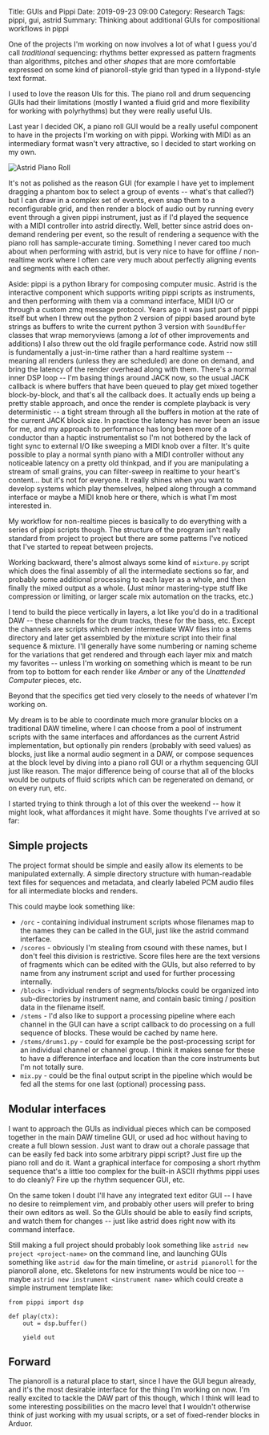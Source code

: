 Title: GUIs and Pippi
Date: 2019-09-23 09:00
Category: Research
Tags: pippi, gui, astrid
Summary: Thinking about additional GUIs for compositional workflows in pippi


One of the projects I'm working on now involves a lot of what I guess you'd call _traditional_ sequencing: 
rhythms better expressed as pattern fragments than algorithms, pitches and other _shapes_ that are more comfortable 
expressed on some kind of pianoroll-style grid than typed in a lilypond-style text format.

I used to love the reason UIs for this. The piano roll and drum sequencing GUIs had their limitations 
(mostly I wanted a fluid grid and more flexibility for working with polyrhythms) but they were really 
useful UIs.

Last year I decided OK, a piano roll GUI would be a really useful component to have in the projects I'm 
working on with pippi. Working with MIDI as an intermediary format wasn't very attractive, so I decided to 
start working on my own.

![Astrid Piano Roll](/images/pianoroll.png)

It's not as polished as the reason GUI (for example I have yet to implement dragging a phantom box to select a 
group of events -- what's that called?) but I can draw in a complex set of events, even snap them to a reconfigurable 
grid, and then render a block of audio out by running every event through a given pippi instrument, just as if I'd 
played the sequence with a MIDI controller into astrid directly. Well, better since astrid does on-demand rendering 
per event, so the result of rendering a sequence with the piano roll has sample-accurate timing. Something I never 
cared too much about when performing with astrid, but is very nice to have for offline / non-realtime work where I 
often care very much about perfectly aligning events and segments with each other.

Aside: pippi is a python library for composing computer music. Astrid is the interactive component which supports 
writing pippi scripts as instruments, and then performing with them via a command interface, MIDI I/O or through 
a custom zmq message protocol. Years ago it was just part of pippi itself but when I threw out the python 2 version 
of pippi based around byte strings as buffers to write the current python 3 version with `SoundBuffer` classes that 
wrap memoryviews (among a _lot_ of other improvements and additions) I also threw out the old fragile performance code. 
Astrid now still is fundamentally a just-in-time rather than a hard realtime system -- meaning all renders (unless they are scheduled) 
are done on demand, and bring the latency of the render overhead along with them. There's a normal inner DSP loop -- 
I'm basing things around JACK now, so the usual JACK callback is where buffers that have been queued to play get 
mixed together block-by-block, and that's all the callback does. It actually ends up being a pretty stable approach, and 
once the render is complete playback is very deterministic -- a tight stream through all the buffers in motion at 
the rate of the current JACK block size. In practice the latency has never been an issue for me, and my approach 
to performance has long been more of a conductor than a haptic instrumentalist so I'm not bothered by the lack of 
tight sync to external I/O like sweeping a MIDI knob over a filter. It's quite possible to play a normal synth piano 
with a MIDI controller without any noticeable latency on a pretty old thinkpad, and if you are manipulating a stream of 
small grains, you can filter-sweep in realtime to your heart's content... but it's not for everyone. It really shines 
when you want to develop systems which play themselves, helped along through a command interface or maybe a MIDI knob 
here or there, which is what I'm most interested in.

My workflow for non-realtime pieces is basically to do everything with a series of pippi scripts though. The structure of 
the program isn't really standard from project to project but there are some patterns I've noticed that I've started to 
repeat between projects.

Working backward, there's almost always some kind of `mixture.py` script which does the final assembly of all the intermediate 
sections so far, and probably some additional processing to each layer as a whole, and then finally the mixed output as a whole. 
(Just minor mastering-type stuff like compression or limiting, or larger scale mix automation on the tracks, etc.)

I tend to build the piece vertically in layers, a lot like you'd do in a traditional DAW -- these channels for the drum tracks, 
these for the bass, etc. Except the channels are scripts which render intermediate WAV files into a stems directory and later 
get assembled by the mixture script into their final sequence & mixture. I'll generally have some numbering or naming scheme for 
the variations that get rendered and through each layer mix and match my favorites -- unless I'm working on something which is meant 
to be run from top to bottom for each render like _Amber_ or any of the _Unattended Computer_ pieces, etc.

Beyond that the specifics get tied very closely to the needs of whatever I'm working on.

My dream is to be able to coordinate much more granular blocks on a traditional DAW timeline, where I can choose from a pool of 
instrument scripts with the same interfaces and affordances as the current Astrid implementation, but optionally pin renders (probably with 
seed values) as blocks, just like a normal audio segment in a DAW, or compose sequences at the block level by diving into a piano roll GUI 
or a rhythm sequencing GUI just like reason. The major difference being of course that all of the blocks would be outputs of fluid scripts 
which can be regenerated on demand, or on every run, etc.

I started trying to think through a lot of this over the weekend -- how it might look, what affordances it might have. Some thoughts I've arrived at so far:

## Simple projects

The project format should be simple and easily allow its elements to be manipulated externally. 
A simple directory structure with human-readable text files for sequences and metadata, and clearly 
labeled PCM audio files for all intermediate blocks and renders.

This could maybe look something like:

- `/orc` - containing individual instrument scripts whose filenames map to the names they can be called in the GUI, just like the astrid command interface.
- `/scores` - obviously I'm stealing from csound with these names, but I don't feel this division is restrictive. Score files here are the text versions of fragments which can be edited with the GUIs, but also referred to by name from any instrument script and used for further processing internally.
- `/blocks` - individual renders of segments/blocks could be organized into sub-directories by instrument name, and contain basic timing / position data in the filename itself.
- `/stems` - I'd also like to support a processing pipeline where each channel in the GUI can have a script callback to do processing on a full sequence of blocks. These would be cached by name here.
- `/stems/drums1.py` - could for example be the post-processing script for an individual channel or channel group. I think it makes sense for these to have a difference interface and location than the core instruments but I'm not totally sure.
- `mix.py` - could be the final output script in the pipeline which would be fed all the stems for one last (optional) processing pass.

## Modular interfaces

I want to approach the GUIs as individual pieces which can be composed together in the main DAW timeline GUI, or used ad hoc without having to create a full blown session. Just want to 
draw out a chorale passage that can be easily fed back into some arbitrary pippi script? Just fire up the piano roll and do it. Want a graphical interface for composing a short rhythm sequence 
that's a little too complex for the built-in ASCII rhythms pippi uses to do cleanly? Fire up the rhythm sequencer GUI, etc.

On the same token I doubt I'll have any integrated text editor GUI -- I have no desire to reimplement vim, and probably other users will prefer to bring their 
own editors as well. So the GUIs should be able to easily find scripts, and watch them for changes -- just like astrid does right now with its command interface.

Still making a full project should probably look something like `astrid new project <project-name>` on the command line, and launching GUIs something like `astrid daw` for the 
main timeline, or `astrid pianoroll` for the pianoroll alone, etc. Skeletons for new instruments would be nice too -- maybe `astrid new instrument <instrument name>` which could 
create a simple instrument template like:


```
from pippi import dsp

def play(ctx):
    out = dsp.buffer()

    yield out
```

## Forward

The pianoroll is a natural place to start, since I have the GUI begun already, and it's the most desirable interface for the thing I'm working on now. I'm really excited to tackle the DAW 
part of this though, which I think will lead to some interesting possibilities on the macro level that I wouldn't otherwise think of just working with my usual scripts, or a set of fixed-render 
blocks in Arduor.

